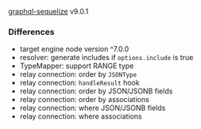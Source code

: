 [graphql-sequelize](https://github.com/mickhansen/graphql-sequelize) v9.0.1

### Differences
- target engine node version ^7.0.0
- resolver: generate includes if `options.include` is true
- TypeMapper: support RANGE type
- relay connection: order by `JSONType`
- relay connection: `handleResult` hook
- relay connection: order by JSON/JSONB fields
- relay connection: order by associations
- relay connection: where JSON/JSONB fields
- relay connection: where associations
